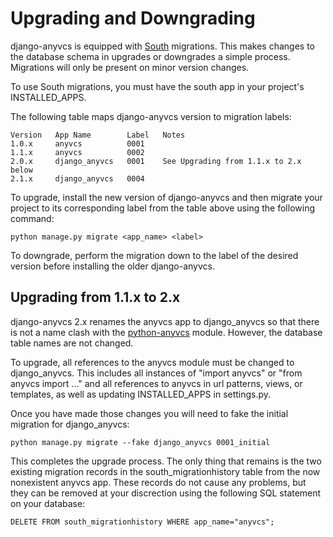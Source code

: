 Upgrading and Downgrading
=========================

django-anyvcs is equipped with [South][1] migrations.  This makes changes to
the database schema in upgrades or downgrades a simple process.  Migrations
will only be present on minor version changes.

To use South migrations, you must have the south app in your project's
INSTALLED_APPS.

The following table maps django-anyvcs version to migration labels:

    Version   App Name        Label   Notes
    1.0.x     anyvcs          0001
    1.1.x     anyvcs          0002
    2.0.x     django_anyvcs   0001    See Upgrading from 1.1.x to 2.x below
    2.1.x     django_anyvcs   0004


To upgrade, install the new version of django-anyvcs and then migrate your
project to its corresponding label from the table above using the following
command:

    python manage.py migrate <app_name> <label>

To downgrade, perform the migration down to the label of the desired version
before installing the older django-anyvcs.


Upgrading from 1.1.x to 2.x
---------------------------

django-anyvcs 2.x renames the anyvcs app to django_anyvcs so that there is not
a name clash with the [python-anyvcs][2] module.  However, the database table
names are not changed.

To upgrade, all references to the anyvcs module must be changed to
django_anyvcs.  This includes all instances of "import anyvcs" or
"from anyvcs import ..." and all references to anyvcs in url patterns, views,
or templates, as well as updating INSTALLED_APPS in settings.py.

Once you have made those changes you will need to fake the initial migration
for django_anyvcs:

    python manage.py migrate --fake django_anyvcs 0001_initial

This completes the upgrade process.  The only thing that remains is the two
existing migration records in the south_migrationhistory table from the now
nonexistent anyvcs app.  These records do not cause any problems, but they can
be removed at your discrection using the following SQL statement on your
database:

    DELETE FROM south_migrationhistory WHERE app_name="anyvcs";

[1]: http://south.aeracode.org/
[2]: https://github.com/ScottDuckworth/python-anyvcs
